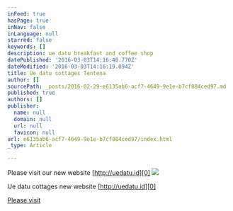 ```yaml
---
inFeed: true
hasPage: true
inNav: false
inLanguage: null
starred: false
keywords: []
description: ue datu breakfast and coffee shop
datePublished: '2016-03-03T14:16:40.770Z'
dateModified: '2016-03-03T14:16:19.094Z'
title: Ue datu cottages Tentena
author: []
sourcePath: _posts/2016-02-29-e6135ab6-acf7-4649-9e1e-b7cf884ced97.md
published: true
authors: []
publisher:
  name: null
  domain: null
  url: null
  favicon: null
url: e6135ab6-acf7-4649-9e1e-b7cf884ced97/index.html
_type: Article

---
```

Please visit our new website [http://uedatu.id][0]
![](https://the-grid-user-content.s3-us-west-2.amazonaws.com/c8f5a46b-a44c-4c22-a282-d74d4ef3aa3d.jpg)

Ue datu cottages new website [http://uedatu.id][0]

[Please visit][0]

[][0]

[0]: http://uedatu.id/